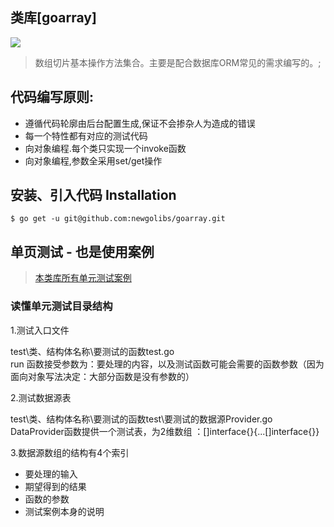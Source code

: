 类库[goarray]
--------
![](https://github.com/newgolibs/goarray/workflows/单元测试/badge.svg)

> 数组切片基本操作方法集合。主要是配合数据库ORM常见的需求编写的。;

## 代码编写原则:
- 遵循代码轮廓由后台配置生成,保证不会掺杂人为造成的错误
- 每一个特性都有对应的测试代码
- 向对象编程.每个类只实现一个invoke函数
- 向对象编程,参数全采用set/get操作

## 安装、引入代码 Installation

```
$ go get -u git@github.com:newgolibs/goarray.git
```


## 单页测试 - 也是使用案例

>[本类库所有单元测试案例](./test/)

### 读懂单元测试目录结构

1.测试入口文件

test\类、结构体名称\要测试的函数test.go<br>
run 函数接受参数为：要处理的内容，以及测试函数可能会需要的函数参数（因为面向对象写法决定：大部分函数是没有参数的）

2.测试数据源表

test\类、结构体名称\要测试的函数test\要测试的数据源Provider.go<br>
DataProvider函数提供一个测试表，为2维数组 ：[]interface{}{...[]interface{}}<br>

3.数据源数组的结构有4个索引

* 要处理的输入
* 期望得到的结果
* 函数的参数
* 测试案例本身的说明